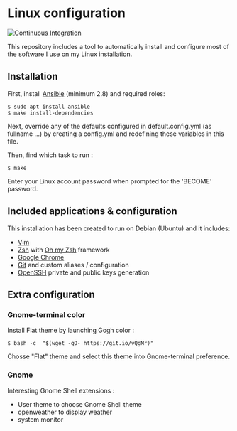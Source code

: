# Linux configuration

[![Continuous Integration](https://github.com/fpaterno/ansible-linux-conf/actions/workflows/ci.yml/badge.svg?branch=main)](https://github.com/fpaterno/ansible-linux-conf/actions/workflows/ci.yml)

This repository includes a tool to automatically install and configure most of the software I use on my Linux installation.

## Installation

First, install [Ansible](https://www.ansible.com/) (minimum 2.8) and required roles:

```shell
$ sudo apt install ansible
$ make install-dependencies
```

Next, override any of the defaults configured in default.config.yml (as fullname ...) by creating a config.yml and redefining these variables in this file.

Then, find which task to run :

```shell
$ make
```

Enter your Linux account password when prompted for the 'BECOME' password.

## Included applications & configuration

This installation has been created to run on Debian (Ubuntu) and it includes:
- [Vim](https://www.vim.org/)
- [Zsh](https://www.zsh.org/) with [Oh my Zsh](https://ohmyz.sh/) framework
- [Google Chrome](https://www.google.com/intl/fr_fr/chrome/)
- [Git](https://git-scm.com/) and custom aliases / configuration
- [OpenSSH](https://www.openssh.com/) private and public keys generation

## Extra configuration

### Gnome-terminal color

Install Flat theme by launching Gogh color :

```shell
$ bash -c  "$(wget -qO- https://git.io/vQgMr)"
```

Chosse "Flat" theme and select this theme into Gnome-terminal preference.

### Gnome

Interesting Gnome Shell extensions :
- User theme to choose Gnome Shell theme
- openweather to display weather
- system monitor
